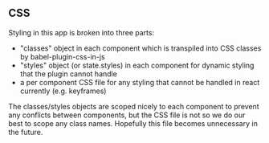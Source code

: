 ## CSS
Styling in this app is broken into three parts:
* "classes" object in each component which is transpiled into CSS classes by babel-plugin-css-in-js
* "styles" object (or state.styles) in each component for dynamic styling that the plugin cannot handle
* a per component CSS file for any styling that cannot be handled in react currently (e.g. keyframes)

The classes/styles objects are scoped nicely to each component to prevent any conflicts between components, but the CSS file is not so we do our best to scope any class names.  Hopefully this file becomes unnecessary in the future.
